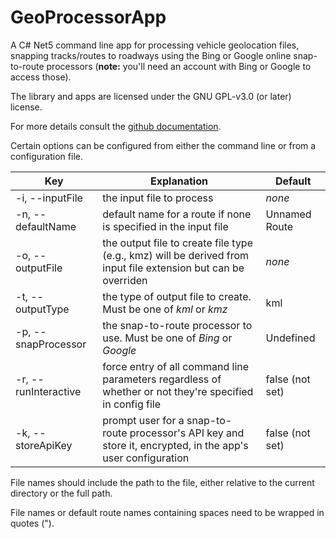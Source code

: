 # GeoProcessorApp

A C# Net5 command line app for processing vehicle geolocation files, snapping tracks/routes to roadways using the Bing or Google online snap-to-route processors (**note:** you'll need an account with Bing or Google to access those).

The library and apps are licensed under the GNU GPL-v3.0 (or later) license.

For more details consult the [github documentation](https://github.com/markolbert/GeoProcessor).

Certain options can be configured from either the command line or from a configuration file.

|Key            |Explanation    |Default    |
|---------------|---------------|-----------|
|-i, --inputFile|the input file to process|*none*|
|-n, --defaultName|default name for a route if none is specified in the input file|Unnamed Route|
|-o, --outputFile|the output file to create file type (e.g., kmz) will be derived from input file extension but can be overriden|*none*|
|-t, --outputType|the type of output file to create. Must be one of *kml* or *kmz*| kml|
|-p, --snapProcessor|the snap-to-route processor to use. Must be one of *Bing* or *Google*| Undefined |
|-r, --runInteractive|force entry of all command line parameters regardless of whether or not they're specified in config file| false (not set)|
|-k, --storeApiKey|prompt user for a snap-to-route processor's API key and store it, encrypted, in the app's user configuration| false (not set)|

File names should include the path to the file, either relative to the current directory or the full path.

File names or default route names containing spaces need to be wrapped in quotes (").
